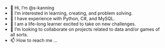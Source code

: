 - 👋 Hi, I’m @s-kanning
- 👀 I’m interested in learning, creating, and problem solving.
- 🌱 I have experience with Python, C#, and MySQL.
- 🌱 I am a life-long learner excited to take on new challenges.
- 💞️ I’m looking to collaborate on projects related to data and/or games of all sorts.
- 📫 How to reach me ...

<!---
s-kanning/s-kanning is a ✨ special ✨ repository because its `README.md` (this file) appears on your GitHub profile.
You can click the Preview link to take a look at your changes.
--->
